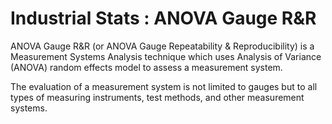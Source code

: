 Industrial Stats : ANOVA Gauge R&R 
======================================

ANOVA Gauge R&R (or ANOVA Gauge Repeatability & Reproducibility) is a Measurement Systems Analysis technique which uses Analysis of Variance (ANOVA) random effects model to assess a measurement system.
 
The evaluation of a measurement system is not limited to gauges but to all types of measuring instruments, test methods, and other measurement systems.
 
